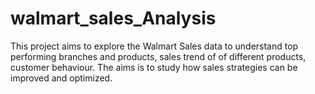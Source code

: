 # walmart_sales_Analysis
This project aims to explore the Walmart Sales data to understand top performing branches and products, sales trend of of different products, customer behaviour. The aims is to study how sales strategies can be improved and optimized. 
